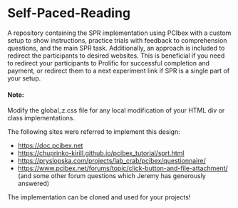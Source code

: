 # Self-Paced-Reading
A repository containing the SPR implementation using PCIbex with a custom setup to show instructions, practice trials with feedback to comprehension questions, and the main SPR task. Additionally, an approach is included to redirect the participants to desired websites. This is beneficial if you need to redirect your participants to Prolific for successful completion and payment, or redirect them to a next experiment link if SPR is a single part of your setup.

#### Note:
Modify the global_z.css file for any local modification of your HTML div or class implementations.

The following sites were referred to implement this design:
- https://doc.pcibex.net
- https://chuprinko-kirill.github.io/pcibex_tutorial/sprt.html
- https://pryslopska.com/projects/lab_crab/pcibex/questionnaire/
- https://www.pcibex.net/forums/topic/click-button-and-file-attachment/ (and some other forum questions which Jeremy has generously answered)

The implementation can be cloned and used for your projects!
